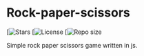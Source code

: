 # Rock-paper-scissors

[![Stars](https://img.shields.io/github/stars/ctrl-team/Rock-paper-scissors)
[![License](https://img.shields.io/github/license/ctrl-team/Rock-paper-scissors)
[![Repo size](https://img.shields.io/github/repo-size/ctrl-team/rock-paper-scissors)

Simple rock paper scissors game written in js.
